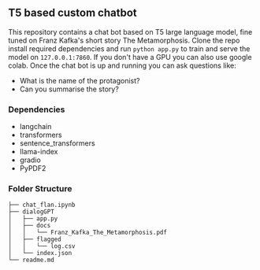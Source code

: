 ## T5 based custom chatbot

This repository contains a chat bot based on T5 large language model, fine tuned on Franz Kafka's short story The Metamorphosis. Clone the repo install required dependencies and run `python app.py` to train and serve the model on `127.0.0.1:7860`. If you don't have a GPU you can also use google colab. Once the chat bot is up and running you can ask questions like:
* What is the name of the protagonist?
* Can you summarise the story?

### Dependencies
* langchain 
* transformers
* sentence_transformers
* llama-index
* gradio
* PyPDF2

### Folder Structure
```
├── chat_flan.ipynb
├── dialogGPT
│   ├── app.py
│   ├── docs
│   │   └── Franz_Kafka_The_Metamorphosis.pdf
│   ├── flagged
│   │   └── log.csv
│   └── index.json
└── readme.md
```
